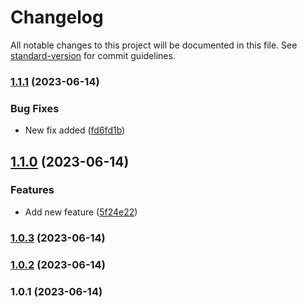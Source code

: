 # Changelog

All notable changes to this project will be documented in this file. See [standard-version](https://github.com/conventional-changelog/standard-version) for commit guidelines.

### [1.1.1](https://github.com/arunodhayamsam/pr-test/compare/v1.1.0...v1.1.1) (2023-06-14)


### Bug Fixes

* New fix added ([fd6fd1b](https://github.com/arunodhayamsam/pr-test/commit/fd6fd1b42e0c1ec693c2d69ea60f2ed29a6e5f9b))

## [1.1.0](https://github.com/arunodhayamsam/pr-test/compare/v1.0.3...v1.1.0) (2023-06-14)


### Features

* Add new feature ([5f24e22](https://github.com/arunodhayamsam/pr-test/commit/5f24e225dc82181957d2a942f06cceabc237aa65))

### [1.0.3](https://github.com/arunodhayamsam/pr-test/compare/v1.0.2...v1.0.3) (2023-06-14)

### [1.0.2](https://github.com/arunodhayamsam/pr-test/compare/v1.0.1...v1.0.2) (2023-06-14)

### 1.0.1 (2023-06-14)
